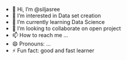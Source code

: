 - 👋 Hi, I’m @siljasree
- 👀 I’m interested in Data set creation
- 🌱 I’m currently learning Data Science
- 💞️ I’m looking to collaborate on open project
- 📫 How to reach me ...
- 😄 Pronouns: ...
- ⚡ Fun fact: good and fast learner

<!---
siljasree/siljasree is a ✨ special ✨ repository because its `README.md` (this file) appears on your GitHub profile.
You can click the Preview link to take a look at your changes.
--->
